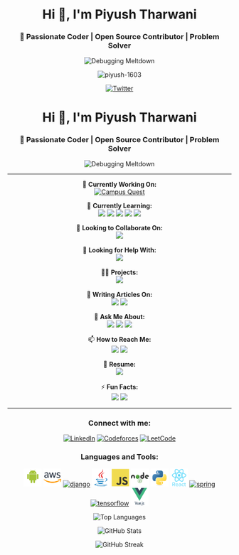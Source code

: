 <h1 align="center">Hi 👋, I'm Piyush Tharwani</h1>
<h3 align="center">🚀 Passionate Coder | Open Source Contributor | Problem Solver</h3>

<p align="center">
  <img src="https://i.pinimg.com/originals/f9/b8/8d/f9b88deeae101d6a8572063bb63c286e.gif" alt="Debugging Meltdown" />
</p>

<p align="center">
  <img src="https://komarev.com/ghpvc/?username=piyush-1603&label=Profile%20views&color=0e75b6&style=flat" alt="piyush-1603" />
</p>


<p align="center">
  <a href="https://twitter.com/" target="_blank">
    <img src="https://img.shields.io/twitter/follow/?logo=twitter&style=for-the-badge" alt="Twitter" />
  </a>
</p>

<p>
 <h1 align="center">Hi 👋, I'm Piyush Tharwani</h1>
<h3 align="center">🚀 Passionate Coder | Open Source Contributor | Problem Solver</h3>

<p align="center">
  <img src="https://i.pinimg.com/originals/f9/b8/8d/f9b88deeae101d6a8572063bb63c286e.gif" alt="Debugging Meltdown" width="300"/>
</p>

<hr>

<p align="center">
  🔭 <b>Currently Working On:</b><br>
  <a href="https://rishihood-campus-quest.vercel.app/"><img src="https://img.shields.io/badge/Campus%20Quest-FF69B4?style=for-the-badge&logo=appveyor" alt="Campus Quest"></a>
</p>

<p align="center">
  🌱 <b>Currently Learning:</b><br>
  <img src="https://img.shields.io/badge/JavaScript-323330?style=for-the-badge&logo=javascript" /> 
  <img src="https://img.shields.io/badge/TypeScript-007ACC?style=for-the-badge&logo=typescript" /> 
  <img src="https://img.shields.io/badge/Go-00ADD8?style=for-the-badge&logo=go" />
  <img src="https://img.shields.io/badge/React-61DAFB?style=for-the-badge&logo=react" />
  <img src="https://img.shields.io/badge/Node.js-339933?style=for-the-badge&logo=node.js" />
</p>

<p align="center">
  👯 <b>Looking to Collaborate On:</b><br>
  <img src="https://img.shields.io/badge/Eduverse-6A5ACD?style=for-the-badge&logo=appveyor" />
</p>

<p align="center">
  🤝 <b>Looking for Help With:</b><br>
  <img src="https://img.shields.io/badge/TaskFlow-FF6347?style=for-the-badge&logo=appveyor" />
</p>

<p align="center">
  👨‍💻 <b>Projects:</b><br>
  <a href="https://piyushportfolio.com"><img src="https://img.shields.io/badge/Portfolio-00BFFF?style=for-the-badge&logo=readme" /></a>
</p>

<p align="center">
  📝 <b>Writing Articles On:</b><br>
  <a href="https://dev.to/"><img src="https://img.shields.io/badge/Dev.to-0A0A0A?style=for-the-badge&logo=dev.to" /></a> 
  <a href="https://medium.com/"><img src="https://img.shields.io/badge/Medium-12100E?style=for-the-badge&logo=medium" /></a>
</p>

<p align="center">
  💬 <b>Ask Me About:</b><br>
  <img src="https://img.shields.io/badge/Web_Dev-FF4500?style=for-the-badge&logo=webcomponents" /> 
  <img src="https://img.shields.io/badge/Open_Source-228B22?style=for-the-badge&logo=github" /> 
  <img src="https://img.shields.io/badge/Side_Projects-DAA520?style=for-the-badge&logo=github" />
</p>

<p align="center">
  📫 <b>How to Reach Me:</b><br>
  <a href="mailto:piyush16032006@gmail.com"><img src="https://img.shields.io/badge/Email-D14836?style=for-the-badge&logo=gmail" /></a>
  <a href="https://www.linkedin.com/in/piyushtharwani/"><img src="https://img.shields.io/badge/LinkedIn-0A66C2?style=for-the-badge&logo=linkedin" /></a>
</p>

<p align="center">
  📄 <b>Resume:</b><br>
  <a href="https://piyush-resume.com"><img src="https://img.shields.io/badge/My_Resume-20B2AA?style=for-the-badge&logo=readme" /></a>
</p>

<p align="center">
  ⚡ <b>Fun Facts:</b><br>
  <img src="https://img.shields.io/badge/Dark_Mode-2F4F4F?style=for-the-badge&logo=appveyor" /> 
  <img src="https://img.shields.io/badge/Coffee_Debug-6F4E37?style=for-the-badge&logo=appveyor" />
</p>

<hr>

<h3 align="center">Connect with me:</h3>
<p align="center">
  <a href="https://linkedin.com/in/piyushtharwani" target="_blank"><img src="https://raw.githubusercontent.com/rahuldkjain/github-profile-readme-generator/master/src/images/icons/Social/linked-in-alt.svg" alt="LinkedIn" height="30" width="40" /></a>
  <a href="https://codeforces.com/profile/piyuhs-1603" target="_blank"><img src="https://raw.githubusercontent.com/rahuldkjain/github-profile-readme-generator/master/src/images/icons/Social/codeforces.svg" alt="Codeforces" height="30" width="40" /></a>
  <a href="https://www.leetcode.com/piyush_1603" target="_blank"><img src="https://raw.githubusercontent.com/rahuldkjain/github-profile-readme-generator/master/src/images/icons/Social/leet-code.svg" alt="LeetCode" height="30" width="40" /></a>
</p>

</p>

<h3 align="center">Languages and Tools:</h3>
<p align="center">
  <a href="https://developer.android.com" target="_blank"><img src="https://raw.githubusercontent.com/devicons/devicon/master/icons/android/android-original-wordmark.svg" alt="android" width="40" height="40"/></a>
  <a href="https://aws.amazon.com" target="_blank"><img src="https://raw.githubusercontent.com/devicons/devicon/master/icons/amazonwebservices/amazonwebservices-original-wordmark.svg" alt="aws" width="40" height="40"/></a>
  <a href="https://www.djangoproject.com/" target="_blank"><img src="https://cdn.worldvectorlogo.com/logos/django.svg" alt="django" width="40" height="40"/></a>
  <a href="https://www.java.com" target="_blank"><img src="https://raw.githubusercontent.com/devicons/devicon/master/icons/java/java-original.svg" alt="java" width="40" height="40"/></a>
  <a href="https://developer.mozilla.org/en-US/docs/Web/JavaScript" target="_blank"><img src="https://raw.githubusercontent.com/devicons/devicon/master/icons/javascript/javascript-original.svg" alt="javascript" width="40" height="40"/></a>
  <a href="https://nodejs.org" target="_blank"><img src="https://raw.githubusercontent.com/devicons/devicon/master/icons/nodejs/nodejs-original-wordmark.svg" alt="nodejs" width="40" height="40"/></a>
  <a href="https://www.python.org" target="_blank"><img src="https://raw.githubusercontent.com/devicons/devicon/master/icons/python/python-original.svg" alt="python" width="40" height="40"/></a>
  <a href="https://reactjs.org/" target="_blank"><img src="https://raw.githubusercontent.com/devicons/devicon/master/icons/react/react-original-wordmark.svg" alt="react" width="40" height="40"/></a>
  <a href="https://spring.io/" target="_blank"><img src="https://www.vectorlogo.zone/logos/springio/springio-icon.svg" alt="spring" width="40" height="40"/></a>
  <a href="https://www.tensorflow.org" target="_blank"><img src="https://www.vectorlogo.zone/logos/tensorflow/tensorflow-icon.svg" alt="tensorflow" width="40" height="40"/></a>
  <a href="https://vuejs.org/" target="_blank"><img src="https://raw.githubusercontent.com/devicons/devicon/master/icons/vuejs/vuejs-original-wordmark.svg" alt="vuejs" width="40" height="40"/></a>
</p>

<p align="center">
  <img src="https://github-readme-stats.vercel.app/api/top-langs?username=piyush-1603&show_icons=true&locale=en&layout=compact" alt="Top Languages" />
</p>

<p align="center">
  <img src="https://github-readme-stats.vercel.app/api?username=piyush-1603&show_icons=true&locale=en" alt="GitHub Stats" />
</p>

<p align="center">
  <img src="https://github-readme-streak-stats.herokuapp.com/?user=piyush-1603&" alt="GitHub Streak" />
</p>
